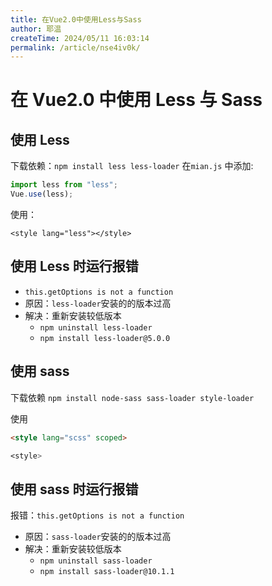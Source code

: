 ```yaml
---
title: 在Vue2.0中使用Less与Sass
author: 耶温
createTime: 2024/05/11 16:03:14
permalink: /article/nse4iv0k/
---
```

# 在 Vue2.0 中使用 Less 与 Sass

## 使用 Less

下载依赖：`npm install less less-loader`
在`mian.js` 中添加:

```javascript
import less from "less";
Vue.use(less);
```

使用：

```vue
<style lang="less"></style>
```

## 使用 Less 时运行报错

- `this.getOptions is not a function`
- 原因：`less-loader`安装的的版本过高
- 解决：重新安装较低版本
  - `npm uninstall less-loader`
  - `npm install less-loader@5.0.0`

## 使用 sass

下载依赖
`npm install node-sass sass-loader style-loader`

使用

```html
<style lang="scss" scoped>

<style>
```

## 使用 sass 时运行报错

报错：`this.getOptions is not a function`

- 原因：`sass-loader`安装的的版本过高
- 解决：重新安装较低版本
  - `npm uninstall sass-loader`
  - `npm install sass-loader@10.1.1`
